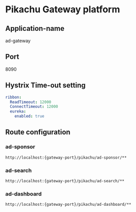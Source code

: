 # Pikachu Gateway platform

## Application-name

ad-gateway

## Port

8090

## Hystrix Time-out setting

```yaml
ribbon:
  ReadTimeout: 12000
  ConnectTimeout: 12000
  eureka:
    enabled: true
```

## Route configuration

### ad-sponsor

```text
http://localhost:{gateway-port}/pikachu/ad-sponsor/**
```

### ad-search

```text
http://localhost:{gateway-port}/pikachu/ad-search/**
```

### ad-dashboard

```text
http://localhost:{gateway-port}/pikachu/ad-dashboard/**
```